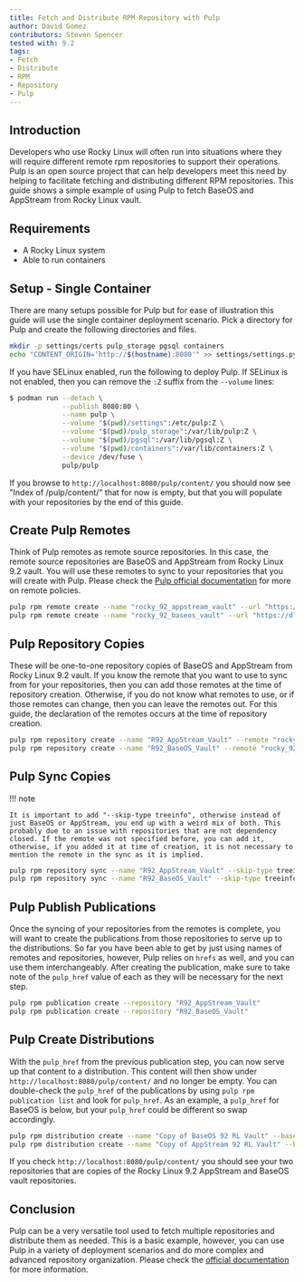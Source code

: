 ```yaml
---
title: Fetch and Distribute RPM Repository with Pulp
author: David Gomez
contributors: Steven Spencer 
tested with: 9.2
tags:
- Fetch
- Distribute
- RPM
- Repository
- Pulp
---
```


## Introduction

Developers who use Rocky Linux will often run into situations where they will require different remote rpm repositories to support their operations. Pulp is an open source project that can help developers meet this need by helping to facilitate fetching and distributing different RPM repositories. This guide shows a simple example of using Pulp to fetch BaseOS and AppStream from Rocky Linux vault.

## Requirements

* A Rocky Linux system
* Able to run containers

## Setup - Single Container

There are many setups possible for Pulp but for ease of illustration this guide will use the single container deployment scenario. Pick a directory for Pulp and create the following directories and files.

```bash
mkdir -p settings/certs pulp_storage pgsql containers
echo "CONTENT_ORIGIN='http://$(hostname):8080'" >> settings/settings.py
```

If you have SELinux enabled, run the following to deploy Pulp. If SELinux is not enabled, then you can remove the `:Z` suffix from the `--volume` lines:

```bash
$ podman run --detach \
             --publish 8080:80 \
             --name pulp \
             --volume "$(pwd)/settings":/etc/pulp:Z \
             --volume "$(pwd)/pulp_storage":/var/lib/pulp:Z \
             --volume "$(pwd)/pgsql":/var/lib/pgsql:Z \
             --volume "$(pwd)/containers":/var/lib/containers:Z \
             --device /dev/fuse \
             pulp/pulp
```

If you browse to `http://localhost:8080/pulp/content/` you should now see "Index of /pulp/content/" that for now is empty, but that you will populate with your repositories by the end of this guide.

## Create Pulp Remotes

Think of Pulp remotes as remote source repositories. In this case, the remote source repositories are BaseOS and AppStream from Rocky Linux 9.2 vault. You will use these remotes to sync to your repositories that you will create with Pulp. Please check the [Pulp official documentation](https://pulpproject.org/) for more on remote policies.

```bash
pulp rpm remote create --name "rocky_92_appstream_vault" --url "https://dl.rockylinux.org/vault/rocky/9.2/AppStream/x86_64/os/" --policy on_demand
pulp rpm remote create --name "rocky_92_baseos_vault" --url "https://dl.rockylinux.org/vault/rocky/9.2/BaseOS/x86_64/os/" --policy on_demand
```

## Pulp Repository Copies

These will be one-to-one repository copies of BaseOS and AppStream from Rocky Linux 9.2 vault. If you know the remote that you want to use to sync from for your repositories, then you can add those remotes at the time of repository creation. Otherwise, if you do not know what remotes to use, or if those remotes can change, then you can leave the remotes out. For this guide, the declaration of the remotes occurs at the time of repository creation.

```bash
pulp rpm repository create --name "R92_AppStream_Vault" --remote "rocky_92_appstream_vault"
pulp rpm repository create --name "R92_BaseOS_Vault" --remote "rocky_92_baseos_vault"
```

## Pulp Sync Copies

!!! note

    It is important to add "--skip-type treeinfo", otherwise instead of just BaseOS or AppStream, you end up with a weird mix of both. This probably due to an issue with repositories that are not dependency closed. If the remote was not specified before, you can add it, otherwise, if you added it at time of creation, it is not necessary to mention the remote in the sync as it is implied.

```bash
pulp rpm repository sync --name "R92_AppStream_Vault" --skip-type treeinfo
pulp rpm repository sync --name "R92_BaseOS_Vault" --skip-type treeinfo
```

## Pulp Publish Publications

Once the syncing of your repositories from the remotes is complete, you will want to create the publications from those repositories to serve up to the distributions. So far you have been able to get by just using names of remotes and repositories, however, Pulp relies on `hrefs` as well, and you can use them interchangeably. After creating the publication, make sure to take note of the `pulp_href` value of each as they will be necessary for the next step.

```bash
pulp rpm publication create --repository "R92_AppStream_Vault"
pulp rpm publication create --repository "R92_BaseOS_Vault"
```

## Pulp Create Distributions

With the `pulp_href` from the previous publication step, you can now serve up that content to a distribution. This content will then show under `http://localhost:8080/pulp/content/` and no longer be empty. You can double-check the `pulp_href` of the publications by using `pulp rpm publication list` and look for `pulp_href`. As an example, a `pulp_href` for BaseOS is below, but your `pulp_href` could be different so swap accordingly.

```bash
pulp rpm distribution create --name "Copy of BaseOS 92 RL Vault" --base-path "R92_BaseOS_Vault" --publication "/pulp/api/v3/publications/rpm/rpm/0195fdaa-a194-7e9d-a6a9-e6fd4eaa7a20/"
pulp rpm distribution create --name "Copy of AppStream 92 RL Vault" --base-path "R92_AppStream_Vault" --publication "<pulp_href>"
```

If you check `http://localhost:8080/pulp/content/` you should see your two repositories that are copies of the Rocky Linux 9.2 AppStream and BaseOS vault repositories.

## Conclusion

Pulp can be a very versatile tool used to fetch multiple repositories and distribute them as needed. This is a basic example, however, you can use Pulp in a variety of deployment scenarios and do more complex and advanced repository organization. Please check the [official documentation](https://pulpproject.org/) for more information.
